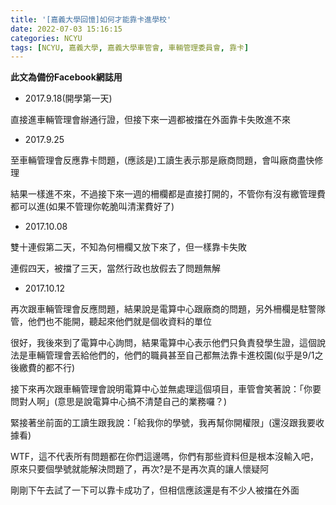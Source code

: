 ```yaml
---
title: '[嘉義大學回憶]如何才能靠卡進學校'
date: 2022-07-03 15:16:15
categories: NCYU
tags: [NCYU, 嘉義大學, 嘉義大學車管會, 車輛管理委員會, 靠卡]
---
```

**此文為備份Facebook網誌用**  
- 2017.9.18(開學第一天) 
   
直接進車輛管理會辦通行證，但接下來一週都被擋在外面靠卡失敗進不來  
<!--more-->  
- 2017.9.25  
  
至車輛管理會反應靠卡問題，(應該是)工讀生表示那是廠商問題，會叫廠商盡快修理  
  
結果一樣進不來，不過接下來一週的柵欄都是直接打開的，不管你有沒有繳管理費都可以進(如果不管理你乾脆叫清潔費好了)  
  
- 2017.10.08  
  
雙十連假第二天，不知為何柵欄又放下來了，但一樣靠卡失敗  
  
連假四天，被擋了三天，當然行政也放假去了問題無解  
  
- 2017.10.12  
  
再次跟車輛管理會反應問題，結果說是電算中心跟廠商的問題，另外柵欄是駐警隊管，他們也不能開，聽起來他們就是個收資料的單位  
  
很好，我後來到了電算中心詢問，結果電算中心表示他們只負責發學生證，這個說法是車輛管理會丟給他們的，他們的職員甚至自己都無法靠卡進校園(似乎是9/1之後繳費的都不行)  
  
接下來再次跟車輛管理會說明電算中心並無處理這個項目，車管會笑著說：「你要問對人啊」(意思是說電算中心搞不清楚自己的業務囉？)  
  
緊接著坐前面的工讀生跟我說：「給我你的學號，我再幫你開權限」(還沒跟我要收據看)  
  
WTF，這不代表所有問題都在你們這邊嗎，你們有那些資料但是根本沒輸入吧，原來只要個學號就能解決問題了，再次?是不是再次真的讓人懷疑阿  
  
剛剛下午去試了一下可以靠卡成功了，但相信應該還是有不少人被擋在外面  